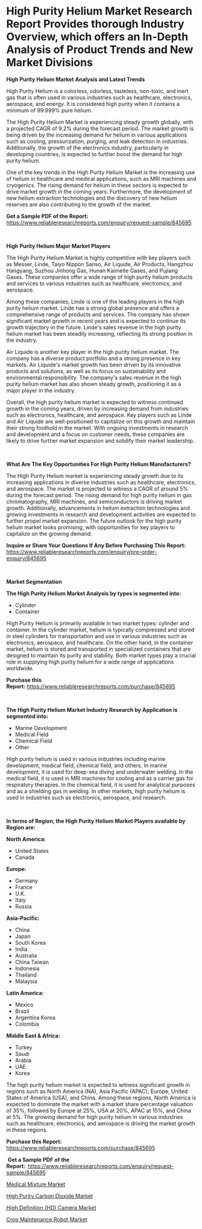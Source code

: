 <p><h1>High Purity Helium Market Research Report Provides thorough Industry Overview, which offers an In-Depth Analysis of Product Trends and New Market Divisions</h1></p><p><strong>High Purity Helium Market Analysis and Latest Trends</strong></p>
<p><p>High Purity Helium is a colorless, odorless, tasteless, non-toxic, and inert gas that is often used in various industries such as healthcare, electronics, aerospace, and energy. It is considered high purity when it contains a minimum of 99.999% pure helium.</p><p>The High Purity Helium Market is experiencing steady growth globally, with a projected CAGR of 9.2% during the forecast period. The market growth is being driven by the increasing demand for helium in various applications such as cooling, pressurization, purging, and leak detection in industries. Additionally, the growth of the electronics industry, particularly in developing countries, is expected to further boost the demand for high purity helium.</p><p>One of the key trends in the High Purity Helium Market is the increasing use of helium in healthcare and medical applications, such as MRI machines and cryogenics. The rising demand for helium in these sectors is expected to drive market growth in the coming years. Furthermore, the development of new helium extraction technologies and the discovery of new helium reserves are also contributing to the growth of the market.</p></p>
<p><strong>Get a Sample PDF of the Report:&nbsp;</strong> <a href="https://www.reliableresearchreports.com/enquiry/request-sample/845695">https://www.reliableresearchreports.com/enquiry/request-sample/845695</a></p>
<p>&nbsp;</p>
<p><strong>High Purity Helium Major Market Players</strong></p>
<p><p>The High Purity Helium Market is highly competitive with key players such as Messer, Linde, Taiyo Nippon Sanso, Air Liquide, Air Products, Hangzhou Hangyang, Suzhou Jinhong Gas, Hunan Kaimeite Gases, and Pujiang Gases. These companies offer a wide range of high purity helium products and services to various industries such as healthcare, electronics, and aerospace.</p><p>Among these companies, Linde is one of the leading players in the high purity helium market. Linde has a strong global presence and offers a comprehensive range of products and services. The company has shown significant market growth in recent years and is expected to continue its growth trajectory in the future. Linde's sales revenue in the high purity helium market has been steadily increasing, reflecting its strong position in the industry.</p><p>Air Liquide is another key player in the high purity helium market. The company has a diverse product portfolio and a strong presence in key markets. Air Liquide's market growth has been driven by its innovative products and solutions, as well as its focus on sustainability and environmental responsibility. The company's sales revenue in the high purity helium market has also shown steady growth, positioning it as a major player in the industry.</p><p>Overall, the high purity helium market is expected to witness continued growth in the coming years, driven by increasing demand from industries such as electronics, healthcare, and aerospace. Key players such as Linde and Air Liquide are well-positioned to capitalize on this growth and maintain their strong foothold in the market. With ongoing investments in research and development and a focus on customer needs, these companies are likely to drive further market expansion and solidify their market leadership.</p></p>
<p>&nbsp;</p>
<p><strong>What Are The Key Opportunities For High Purity Helium Manufacturers?</strong></p>
<p><p>The High Purity Helium market is experiencing steady growth due to its increasing applications in diverse industries such as healthcare, electronics, and aerospace. The market is projected to witness a CAGR of around 5% during the forecast period. The rising demand for high purity helium in gas chromatography, MRI machines, and semiconductors is driving market growth. Additionally, advancements in helium extraction technologies and growing investments in research and development activities are expected to further propel market expansion. The future outlook for the high purity helium market looks promising, with opportunities for key players to capitalize on the growing demand.</p></p>
<p><strong>Inquire or Share Your Questions If Any Before Purchasing This Report:</strong> <a href="https://www.reliableresearchreports.com/enquiry/pre-order-enquiry/845695">https://www.reliableresearchreports.com/enquiry/pre-order-enquiry/845695</a></p>
<p>&nbsp;</p>
<p><strong>Market Segmentation</strong></p>
<p><strong>The High Purity Helium Market Analysis by types is segmented into:</strong></p>
<p><ul><li>Cylinder</li><li>Container</li></ul></p>
<p><p>High Purity Helium is primarily available in two market types: cylinder and container. In the cylinder market, helium is typically compressed and stored in steel cylinders for transportation and use in various industries such as electronics, aerospace, and healthcare. On the other hand, in the container market, helium is stored and transported in specialized containers that are designed to maintain its purity and stability. Both market types play a crucial role in supplying high purity helium for a wide range of applications worldwide.</p></p>
<p><strong>Purchase this Report:&nbsp;</strong><a href="https://www.reliableresearchreports.com/purchase/845695">https://www.reliableresearchreports.com/purchase/845695</a></p>
<p>&nbsp;</p>
<p><strong>The High Purity Helium Market Industry Research by Application is segmented into:</strong></p>
<p><ul><li>Marine Development</li><li>Medical Field</li><li>Chemical Field</li><li>Other</li></ul></p>
<p><p>High purity helium is used in various industries including marine development, medical field, chemical field, and others. In marine development, it is used for deep-sea diving and underwater welding. In the medical field, it is used in MRI machines for cooling and as a carrier gas for respiratory therapies. In the chemical field, it is used for analytical purposes and as a shielding gas in welding. In other markets, high purity helium is used in industries such as electronics, aerospace, and research.</p></p>
<p>&nbsp;</p>
<p><strong>In terms of Region, the High Purity Helium Market Players available by Region are:</strong></p>
<p>
    <p> <strong> North America: </strong>
        <ul>
            <li>United States</li>
            <li>Canada</li>
        </ul>
        </p> 
    <p> <strong> Europe: </strong>
        <ul>
            <li>Germany</li>
            <li>France</li>
            <li>U.K.</li>
            <li>Italy</li>
            <li>Russia</li>
        </ul>
        </p> 
    <p> <strong> Asia-Pacific: </strong>
        <ul>
            <li>China</li>
            <li>Japan</li>
            <li>South Korea</li>
            <li>India</li>
            <li>Australia</li>
            <li>China Taiwan</li>
            <li>Indonesia</li>
            <li>Thailand</li>
            <li>Malaysia</li>
        </ul>
        </p> 
    <p> <strong> Latin America: </strong>
        <ul>
            <li>Mexico</li>
            <li>Brazil</li>
            <li>Argentina Korea</li>
            <li>Colombia</li>
        </ul>
        </p> 
    <p> <strong> Middle East & Africa: </strong>
        <ul>
            <li>Turkey</li>
            <li>Saudi</li>
            <li>Arabia</li>
            <li>UAE</li>
            <li>Korea</li>
        </ul>
    </p>
    </p>
<p><p>The high purity helium market is expected to witness significant growth in regions such as North America (NA), Asia Pacific (APAC), Europe, United States of America (USA), and China. Among these regions, North America is expected to dominate the market with a market share percentage valuation of 35%, followed by Europe at 25%, USA at 20%, APAC at 15%, and China at 5%. The growing demand for high purity helium in various industries such as healthcare, electronics, and aerospace is driving the market growth in these regions.</p></p>
<p><strong>Purchase this Report: </strong><a href="https://www.reliableresearchreports.com/purchase/845695">https://www.reliableresearchreports.com/purchase/845695</a></p>
<p>&nbsp;<strong>Get a Sample PDF of the Report:&nbsp;&nbsp;</strong><a href="https://www.reliableresearchreports.com/enquiry/request-sample/845695">https://www.reliableresearchreports.com/enquiry/request-sample/845695</a></p>
<p><strong></strong></p>
<p><p><a href="https://github.com/jaidynmorantestelletmjzya/Market-Research-Report-List-1/blob/main/medical-mixture-market.md">Medical Mixture Market</a></p><p><a href="https://github.com/juniordelafrance/Market-Research-Report-List-2/blob/main/high-purity-carbon-dioxide-market.md">High Purity Carbon Dioxide Market</a></p><p><a href="https://issuu.com/reportprime-2/docs/high-definition-hd-camera-market-size-2030.pptx">High Definition (HD) Camera Market</a></p><p><a href="https://issuu.com/reportprime-2/docs/crop-maintenance-robot-market-size-2030.pptx">Crop Maintenance Robot Market</a></p></p>